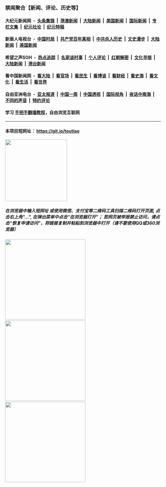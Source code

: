 ### 禁闻聚合【新闻、评论、历史等】

#### 大纪元新闻网 &nbsp;-&nbsp; [头条集锦](indexes/E头条集锦.md?t=02150755) &nbsp;|&nbsp; [港澳新闻](indexes/E港澳新闻.md?t=02150755)  &nbsp;|&nbsp; [大陆新闻](indexes/E大陆新闻.md?t=02150755) &nbsp;|&nbsp; [美国新闻](indexes/E美国新闻.md?t=02150755) &nbsp;|&nbsp; [国际新闻](indexes/E国际新闻.md?t=02150755) &nbsp;|&nbsp; [专栏文集](indexes/E专栏文集.md?t=02150755) &nbsp;|&nbsp; [纪元社论](indexes/E纪元社论.md?t=02150755) &nbsp;|&nbsp; [纪元特稿](indexes/E纪元特稿.md?t=02150755) 

#### 新唐人电视台 &nbsp;-&nbsp; [中国时局](indexes/N中国时局.md?t=02150755) &nbsp;|&nbsp; [共产党百年真相](indexes/N共产党百年真相.md?t=02150755) &nbsp;|&nbsp; [中共杀人历史](indexes/N中共杀人历史.md?t=02150755) &nbsp;|&nbsp; [文史漫步](indexes/N文史漫步.md?t=02150755) &nbsp;|&nbsp; [大陆新闻](indexes/N大陆新闻.md?t=02150755) &nbsp;|&nbsp; [美国新闻](indexes/N美国新闻.md?t=02150755)

#### 希望之声SOH &nbsp;-&nbsp; [热点追踪](indexes/H热点追踪.md?t=02150755) &nbsp;|&nbsp; [名家谈时事](indexes/H名家谈时事.md?t=02150755) &nbsp;|&nbsp; [个人评论](indexes/H个人评论.md?t=02150755)  &nbsp;|&nbsp; [红朝解密](indexes/H红朝解密.md?t=02150755) &nbsp;|&nbsp; [文化寻根](indexes/H文化寻根.md?t=02150755) &nbsp;|&nbsp; [大陆新闻](indexes/H大陆新闻.md?t=02150755) &nbsp;|&nbsp; [港台新闻](indexes/H港台新闻.md?t=02150755)

#### 看中国新闻网 &nbsp;-&nbsp; [看大陆](indexes/S看大陆.md?t=02150755) &nbsp;|&nbsp; [看官场](indexes/S看官场.md?t=02150755) &nbsp;|&nbsp; [看民生](indexes/S看民生.md?t=02150755)  &nbsp;|&nbsp; [看博谈](indexes/S看博谈.md?t=02150755) &nbsp;|&nbsp; [看财经](indexes/S看财经.md?t=02150755) &nbsp;|&nbsp; [看史海](indexes/S看史海.md?t=02150755) &nbsp;|&nbsp; [看文化](indexes/S看文化.md?t=02150755) &nbsp;|&nbsp; [看生活](indexes/S看生活.md?t=02150755) &nbsp;|&nbsp; [看世界](indexes/S看世界.md?t=02150755)

#### 自由亚洲电台 &nbsp;-&nbsp; [亚太报道](indexes/R亚太报道.md?t=02150755) &nbsp;|&nbsp; [中国一周](indexes/R中国一周.md?t=02150755) &nbsp;|&nbsp; [中国透视](indexes/R中国透视.md?t=02150755)  &nbsp;|&nbsp; [国际视角](indexes/R国际视角.md?t=02150755) &nbsp;|&nbsp; [夜话中南海](indexes/R夜话中南海.md?t=02150755) &nbsp;|&nbsp; [不同的声音](indexes/R不同的声音.md?t=02150755) &nbsp;|&nbsp; [特约评论](indexes/R特约评论.md?t=02150755)

#### 学习 [手把手翻墙教程](https://github.com/gfw-breaker/guides/wiki)，自由浏览互联网

----

#### 本项目短网址： https://git.io/toutiao
<img src="https://raw.githubusercontent.com/gfw-breaker/banned-news/master/scripts/img/qr.png" width="200px"/>  

##### 在浏览器中输入短网址 或使用微信、支付宝等二维码工具扫描二维码打开页面, 点击右上角"...", 在弹出菜单中点击“在浏览器打开”； 若网页被举报禁止访问，请点击“恢复申请访问”，将链接复制并粘贴到浏览器中打开（请不要使用QQ或360浏览器）

<img src="https://raw.githubusercontent.com/gfw-breaker/banned-news/master/scripts/img/1.png" width="260px"/> &nbsp; <img src="https://raw.githubusercontent.com/gfw-breaker/banned-news/master/scripts/img/2.png" width="260px"/> &nbsp; <img src="https://raw.githubusercontent.com/gfw-breaker/banned-news/master/scripts/img/3.png" width="260px"/>
